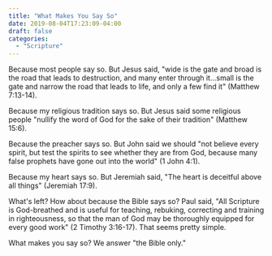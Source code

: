 ```yaml
---
title: "What Makes You Say So"
date: 2019-08-04T17:23:09-04:00
draft: false
categories:
  - "Scripture"
---
```


Because most people say so. But Jesus said, "wide is the gate and broad is the road that leads to destruction, and many enter through it...small is the gate and narrow the road that leads to life, and only a few find it" (Matthew 7:13-14).

Because my religious tradition says so. But Jesus said some religious people "nullify the word of God for the sake of their tradition" (Matthew 15:6).

Because the preacher says so. But John said we should "not believe every spirit, but test the spirits to see whether they are from God, because many false prophets have gone out into the world" (1 John 4:1).

Because my heart says so. But Jeremiah said, "The heart is deceitful above all things" (Jeremiah 17:9).

What's left? How about because the Bible says so? Paul said, "All Scripture is God-breathed and is useful for teaching, rebuking, correcting and training in righteousness, so that the man of God may be thoroughly equipped for every good work" (2 Timothy 3:16-17). That seems pretty simple.

What makes you say so? We answer "the Bible only."
